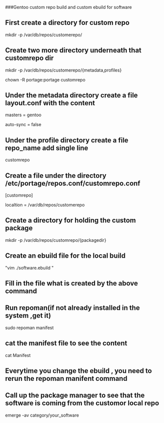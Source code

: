 ###Gentoo custom repo build and custom ebuild for software

## First create a directory for custom repo

mkdir -p /var/db/repos/customerepo/

## Create two more directory underneath that customrepo dir

mkdir -p /var/db/repos/customerepo/{metadata,profiles}

chown -R portage:portage customrepo

## Under the metadata directory create a file layout.conf with the content

masters = gentoo

auto-sync = false

## Under the profile directory create a file repo_name add single line

customrepo

## Create a file under the directory /etc/portage/repos.conf/customrepo.conf

[customrepo]

localtion = /var/db/repos/customerepo

## Create a directory for holding the custom package

mkdir -p /var/db/repos/customrepo/{packagedir}

## Create an ebuild file for the local build

"vim ./software.ebuild "

## Fill in the file what is created by the above command

## Run repoman(if not already installed in the system ,get it)

sudo repoman manifest

## cat the manifest file to see the content

cat Manifest

## Everytime you change the ebuild , you need to rerun the repoman manifent command

## Call up the package manager to see that the software is coming from the customor local repo

emerge -av category/your_software

